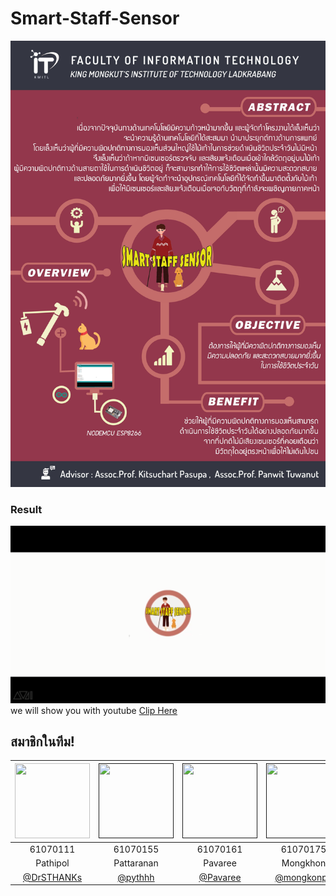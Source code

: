 # Smart-Staff-Sensor
![](img/poster.jpg)

### Result
![](img/vdo.png)
  we will show you with youtube [Clip Here](https://youtu.be/hkm7TtCkdAs)


## สมาชิกในทีม!
|<a href="img/numbar1"><img src="https://scontent.fbkk2-7.fna.fbcdn.net/v/t1.0-1/c0.0.959.959a/51294643_1593597264119498_5977511882280402944_n.jpg?_nc_cat=109&_nc_ht=scontent.fbkk2-7.fna&oh=99799e3645189b8f86fa01effee59895&oe=5D7382A2" width="120" height="120"></a>|<a href=""><img src="https://scontent.fbkk2-8.fna.fbcdn.net/v/t1.0-9/49552288_1950063791777887_6708105022128783360_n.jpg?_nc_cat=103&_nc_ht=scontent.fbkk2-8.fna&oh=3f05fa92fe8cdb6616dcae7cb143c90b&oe=5D64C5F5" width="120" height="120"></a>|<a href=""><img src="https://scontent.fbkk2-6.fna.fbcdn.net/v/t1.0-9/32671987_1759429694113482_2658669208165941248_n.jpg?_nc_cat=111&_nc_ht=scontent.fbkk2-6.fna&oh=e4609460c3e5ff4c74150cbbbccc5b0a&oe=5D2BD002" width="120" height="120"></a>|<a href=""><img src="https://scontent.fbkk2-8.fna.fbcdn.net/v/t1.0-9/36137197_1923658121010922_4222860266888495104_n.jpg?_nc_cat=105&_nc_ht=scontent.fbkk2-8.fna&oh=572eb3ec6d9852d488352df1499b6635&oe=5D6755C7" width="120" height="120"></a>|
|:-------------:|:-------------:|:-------------:|:-------------:|
| 61070111      | 61070155      | 61070161      | 61070175      |
| Pathipol      | Pattaranan    | Pavaree       | Mongkhon      |
| [@DrSTHANKs]() | [@pythhh]() | [@Pavaree]() | [@mongkonpc]()  
